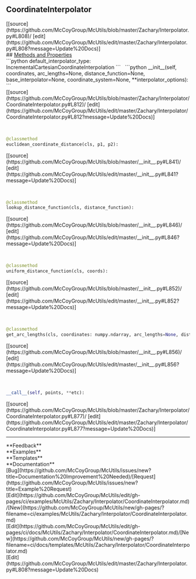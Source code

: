 ## <a id="McUtils.Zachary.Interpolator.CoordinateInterpolator">CoordinateInterpolator</a> 

<div class="docs-source-link" markdown="1">
[[source](https://github.com/McCoyGroup/McUtils/blob/master/Zachary/Interpolator.py#L808)/
[edit](https://github.com/McCoyGroup/McUtils/edit/master/Zachary/Interpolator.py#L808?message=Update%20Docs)]
</div>









<div class="collapsible-section">
 <div class="collapsible-section collapsible-section-header" markdown="1">
## <a class="collapse-link" data-toggle="collapse" href="#methods" markdown="1"> Methods and Properties</a> <a class="float-right" data-toggle="collapse" href="#methods"><i class="fa fa-chevron-down"></i></a>
 </div>
 <div class="collapsible-section collapsible-section-body collapse show" id="methods" markdown="1">
 ```python
default_interpolator_type: IncrementalCartesianCoordinateInterpolation
```
<a id="McUtils.Zachary.Interpolator.CoordinateInterpolator.__init__" class="docs-object-method">&nbsp;</a> 
```python
__init__(self, coordinates, arc_lengths=None, distance_function=None, base_interpolator=None, coordinate_system=None, **interpolator_options): 
```
<div class="docs-source-link" markdown="1">
[[source](https://github.com/McCoyGroup/McUtils/blob/master/Zachary/Interpolator/CoordinateInterpolator.py#L812)/
[edit](https://github.com/McCoyGroup/McUtils/edit/master/Zachary/Interpolator/CoordinateInterpolator.py#L812?message=Update%20Docs)]
</div>


<a id="McUtils.Zachary.Interpolator.CoordinateInterpolator.euclidean_coordinate_distance" class="docs-object-method">&nbsp;</a> 
```python
@classmethod
euclidean_coordinate_distance(cls, p1, p2): 
```
<div class="docs-source-link" markdown="1">
[[source](https://github.com/McCoyGroup/McUtils/blob/master/__init__.py#L841)/
[edit](https://github.com/McCoyGroup/McUtils/edit/master/__init__.py#L841?message=Update%20Docs)]
</div>


<a id="McUtils.Zachary.Interpolator.CoordinateInterpolator.lookup_distance_function" class="docs-object-method">&nbsp;</a> 
```python
@classmethod
lookup_distance_function(cls, distance_function): 
```
<div class="docs-source-link" markdown="1">
[[source](https://github.com/McCoyGroup/McUtils/blob/master/__init__.py#L846)/
[edit](https://github.com/McCoyGroup/McUtils/edit/master/__init__.py#L846?message=Update%20Docs)]
</div>


<a id="McUtils.Zachary.Interpolator.CoordinateInterpolator.uniform_distance_function" class="docs-object-method">&nbsp;</a> 
```python
@classmethod
uniform_distance_function(cls, coords): 
```
<div class="docs-source-link" markdown="1">
[[source](https://github.com/McCoyGroup/McUtils/blob/master/__init__.py#L852)/
[edit](https://github.com/McCoyGroup/McUtils/edit/master/__init__.py#L852?message=Update%20Docs)]
</div>


<a id="McUtils.Zachary.Interpolator.CoordinateInterpolator.get_arc_lengths" class="docs-object-method">&nbsp;</a> 
```python
@classmethod
get_arc_lengths(cls, coordinates: numpy.ndarray, arc_lengths=None, distance_function: 'typing.Callable[[np.ndarray, np.ndarray], float]' = None): 
```
<div class="docs-source-link" markdown="1">
[[source](https://github.com/McCoyGroup/McUtils/blob/master/__init__.py#L856)/
[edit](https://github.com/McCoyGroup/McUtils/edit/master/__init__.py#L856?message=Update%20Docs)]
</div>


<a id="McUtils.Zachary.Interpolator.CoordinateInterpolator.__call__" class="docs-object-method">&nbsp;</a> 
```python
__call__(self, points, **etc): 
```
<div class="docs-source-link" markdown="1">
[[source](https://github.com/McCoyGroup/McUtils/blob/master/Zachary/Interpolator/CoordinateInterpolator.py#L877)/
[edit](https://github.com/McCoyGroup/McUtils/edit/master/Zachary/Interpolator/CoordinateInterpolator.py#L877?message=Update%20Docs)]
</div>
 </div>
</div>












---


<div markdown="1" class="text-secondary">
<div class="container">
  <div class="row">
   <div class="col" markdown="1">
**Feedback**   
</div>
   <div class="col" markdown="1">
**Examples**   
</div>
   <div class="col" markdown="1">
**Templates**   
</div>
   <div class="col" markdown="1">
**Documentation**   
</div>
   <div class="col" markdown="1">
   
</div>
   <div class="col" markdown="1">
   
</div>
   <div class="col" markdown="1">
   
</div>
</div>
  <div class="row">
   <div class="col" markdown="1">
[Bug](https://github.com/McCoyGroup/McUtils/issues/new?title=Documentation%20Improvement%20Needed)/[Request](https://github.com/McCoyGroup/McUtils/issues/new?title=Example%20Request)   
</div>
   <div class="col" markdown="1">
[Edit](https://github.com/McCoyGroup/McUtils/edit/gh-pages/ci/examples/McUtils/Zachary/Interpolator/CoordinateInterpolator.md)/[New](https://github.com/McCoyGroup/McUtils/new/gh-pages/?filename=ci/examples/McUtils/Zachary/Interpolator/CoordinateInterpolator.md)   
</div>
   <div class="col" markdown="1">
[Edit](https://github.com/McCoyGroup/McUtils/edit/gh-pages/ci/docs/McUtils/Zachary/Interpolator/CoordinateInterpolator.md)/[New](https://github.com/McCoyGroup/McUtils/new/gh-pages/?filename=ci/docs/templates/McUtils/Zachary/Interpolator/CoordinateInterpolator.md)   
</div>
   <div class="col" markdown="1">
[Edit](https://github.com/McCoyGroup/McUtils/edit/master/Zachary/Interpolator.py#L808?message=Update%20Docs)   
</div>
   <div class="col" markdown="1">
   
</div>
   <div class="col" markdown="1">
   
</div>
   <div class="col" markdown="1">
   
</div>
</div>
</div>
</div>
